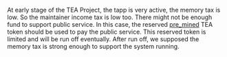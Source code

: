 At early stage of the TEA Project, the tapp is very active, the memory tax is low. So the maintainer income tax is low too. There might not be enough fund to support public service. In this case, the reserved [pre_mined](pre_mined.md) TEA token should be used to pay the public service. This reserved token is limited and will be run off eventually. After run off, we supposed the memory tax is strong enough to support the system running.
